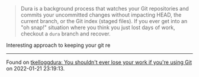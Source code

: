 > Dura is a background process that watches your Git repositories and commits your uncommitted changes without impacting HEAD, the current branch, or the Git index (staged files). If you ever get into an "oh snap!" situation where you think you just lost days of work, checkout a `dura` branch and recover.

Interesting approach to keeping your git re

---
Found on [tkelloggdura: You shouldn't ever lose your work if you're using Git](https://github.com/tkellogg/dura) on 2022-01-21 23:19:13.